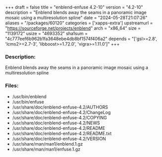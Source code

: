 +++
draft = false
title = "enblend-enfuse 4.2-10"
version = "4.2-10"
description = "Enblend blends away the seams in a panoramic image mosaic using a multiresolution spline"
date = "2024-05-28T21:07:26"
aliases = "/packages/60120"
categories = ['xapps-extra']
upstreamurl = "https://sourceforge.net/projects/enblend"
arch = "x86_64"
size = "1139172"
usize = "4693352"
sha1sum = "4c777eef6b962b1fa3648ebe4db8bf1574f406a2"
depends = "['gsl>=2.8', 'lcms2>=2.7-3', 'libboost>=1.72.0', 'vigra>=1.11.0']"
+++
### Description: 
Enblend blends away the seams in a panoramic image mosaic using a multiresolution spline

### Files: 
* /usr/bin/enblend
* /usr/bin/enfuse
* /usr/share/doc/enblend-enfuse-4.2/AUTHORS
* /usr/share/doc/enblend-enfuse-4.2/ChangeLog
* /usr/share/doc/enblend-enfuse-4.2/COPYING
* /usr/share/doc/enblend-enfuse-4.2/NEWS
* /usr/share/doc/enblend-enfuse-4.2/README
* /usr/share/doc/enblend-enfuse-4.2/README.txt
* /usr/share/doc/enblend-enfuse-4.2/VERSION
* /usr/share/man/man1/enblend.1.gz
* /usr/share/man/man1/enfuse.1.gz

